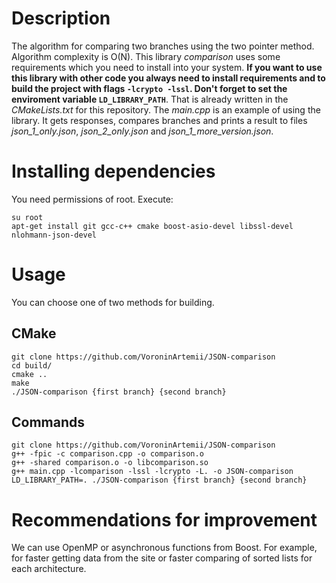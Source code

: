 # Description

The algorithm for comparing two branches using the two pointer method. Algorithm complexity is O(N). This library _comparison_ uses some requirements which you need to install into your system. **If you want to use this library with other code you always need to install requirements and to build the project with flags `-lcrypto -lssl`. Don't forget to set the enviroment variable `LD_LIBRARY_PATH`**. That is already written in the _CMakeLists.txt_ for this repository. The _main.cpp_ is an example of using the library. It gets responses, compares branches and prints a result to files *json_1_only.json*, *json_2_only.json* and *json_1_more_version.json*.

# Installing dependencies

You need permissions of root. Execute:

```
su root
apt-get install git gcc-c++ cmake boost-asio-devel libssl-devel nlohmann-json-devel
```

# Usage

You can choose one of two methods for building.

## CMake 

```
git clone https://github.com/VoroninArtemii/JSON-comparison
cd build/
cmake ..
make
./JSON-comparison {first branch} {second branch}
```

## Commands 

```
git clone https://github.com/VoroninArtemii/JSON-comparison
g++ -fpic -c comparison.cpp -o comparison.o
g++ -shared comparison.o -o libcomparison.so
g++ main.cpp -lcomparison -lssl -lcrypto -L. -o JSON-comparison
LD_LIBRARY_PATH=. ./JSON-comparison {first branch} {second branch}
```

# Recommendations for improvement

We can use OpenMP or asynchronous functions from Boost. For example, for faster getting data from the site or faster comparing of sorted lists for each architecture.